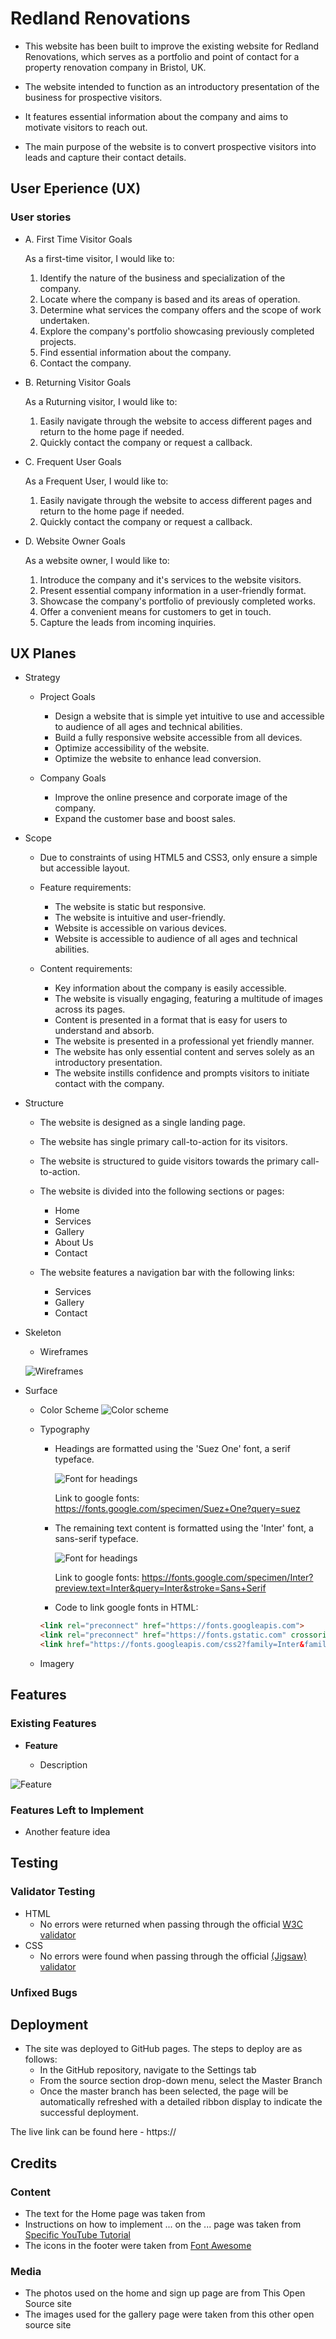 # Redland Renovations

- This website has been built to improve the existing website for Redland Renovations, which serves as a portfolio and point of contact for a property renovation company in Bristol, UK.

-  The website intended to function as an introductory presentation of the business for prospective visitors.

-  It features essential information about the company and aims to motivate visitors to reach out.

- The main purpose of the website is to convert prospective visitors into leads and capture their contact details.

## User Eperience (UX)

### User stories

- A. First Time Visitor Goals

    As a first-time visitor, I would like to:
  1. Identify the nature of the business and specialization of the company.
  2. Locate where the company is based and its areas of operation.
  3. Determine what services the company offers and the scope of work undertaken.
  4. Explore the company's portfolio showcasing previously completed projects.
  5. Find essential information about the company.
  6. Contact the company.

- B. Returning Visitor Goals

    As a Ruturning visitor, I would like to:
   1. Easily navigate through the website to access different pages and return to the home page if needed.
    2. Quickly contact the company or request a callback.
   
- C. Frequent User Goals

    As a Frequent User, I would like to:
   1. Easily navigate through the website to access different pages and return to the home page if needed.
    2. Quickly contact the company or request a callback.

- D. Website Owner Goals

    As a website owner, I would like to:
  1. Introduce the company and it's services to the website visitors.
  2. Present essential company information in a user-friendly format.
  3. Showcase the company's portfolio of previously completed works.
  4. Offer a convenient means for customers to get in touch.
  5. Capture the leads from incoming inquiries.


## UX Planes

- Strategy
  - Project Goals
    - Design a website that is simple yet intuitive to use and accessible to audience of all ages and technical abilities.
    - Build a fully responsive website accessible from all devices.
    - Optimize accessibility of the website.
    - Optimize the website to enhance lead conversion.

  - Company Goals
    - Improve the online presence and corporate image of the company.
    - Expand the customer base and boost sales.

- Scope
    - Due to constraints of using HTML5 and CSS3, only ensure a simple but accessible layout.
  
    - Feature requirements:
      - The website is static but responsive.
      - The website is intuitive and user-friendly.
      -  Website is accessible on various devices.
      - Website is accessible to audience of all ages and technical abilities.

   -  Content requirements:
      -  Key information about the company is easily accessible.
      -  The website is visually engaging, featuring a multitude of images across its pages.
      - Content is presented in a format that is easy for users to understand and absorb.
      - The website is presented in a professional yet friendly manner.
      - The website has only essential content and serves solely as an introductory presentation.
      - The website instills confidence and prompts visitors to initiate contact with the company.

- Structure
  - The website is designed as a single landing page.
  - The website has single primary call-to-action for its visitors. 
  - The website is structured to guide visitors towards the primary call-to-action.

  - The website is divided into the following sections or pages:
    -  Home
    -  Services
    -  Gallery
    -  About Us
    -  Contact

  - The website features a navigation bar with the following links:
    - Services
    - Gallery
    - Contact

- Skeleton

  - Wireframes

  ![Wireframes](assets/docs/redland-renovations-wireframes.png)

- Surface

  - Color Scheme
        ![Color scheme](assets/docs/color-scheme-preview.png)

  - Typography
    - Headings are formatted using the 'Suez One' font, a serif typeface.

        ![Font for headings](assets/docs/font-preview-suez-one-serif.png)

        Link to google fonts: https://fonts.google.com/specimen/Suez+One?query=suez

    - The remaining text content is formatted using the 'Inter' font, a sans-serif typeface.
  
        ![Font for headings](assets/docs/font-preview-inter-sans-serif.png)

        Link to google fonts: https://fonts.google.com/specimen/Inter?preview.text=Inter&query=Inter&stroke=Sans+Serif

    - Code to link google fonts in HTML:
    ```html
    <link rel="preconnect" href="https://fonts.googleapis.com">
    <link rel="preconnect" href="https://fonts.gstatic.com" crossorigin>
    <link href="https://fonts.googleapis.com/css2?family=Inter&family=Suez+One&display=swap" rel="stylesheet">

  - Imagery

## Features 

### Existing Features

- __Feature__

  - Description

![Feature](https://)


### Features Left to Implement

- Another feature idea

## Testing 

### Validator Testing 

- HTML
  - No errors were returned when passing through the official [W3C validator](https://)
- CSS
  - No errors were found when passing through the official [(Jigsaw) validator](https://)

### Unfixed Bugs

## Deployment

- The site was deployed to GitHub pages. The steps to deploy are as follows: 
  - In the GitHub repository, navigate to the Settings tab 
  - From the source section drop-down menu, select the Master Branch
  - Once the master branch has been selected, the page will be automatically refreshed with a detailed ribbon display to indicate the successful deployment. 

The live link can be found here - https://

## Credits 

### Content 

- The text for the Home page was taken from 
- Instructions on how to implement ... on the ... page was taken from [Specific YouTube Tutorial](https://www.youtube.com/)
- The icons in the footer were taken from [Font Awesome](https://fontawesome.com/)

### Media

- The photos used on the home and sign up page are from This Open Source site
- The images used for the gallery page were taken from this other open source site

